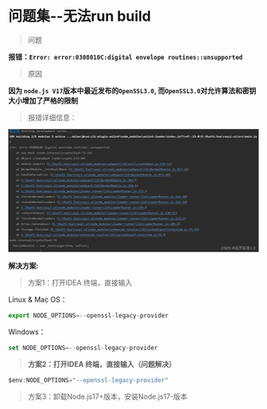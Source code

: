 # 问题集--无法run build

> 问题

 **报错：`Error: error:0308010C:digital envelope routines::unsupported`**

> 原因

**因为 `node.js V17`版本中最近发布的`OpenSSL3.0`, 而`OpenSSL3.0`对允许算法和密钥大小增加了严格的限制**

> 报错详细信息：

![image-20240202130658284](./images/image-20240202130658284.png)



**解决方案:** 

> 方案1：打开IDEA 终端，直接输入

Linux & Mac OS：

```js
export NODE_OPTIONS=--openssl-legacy-provider
```

Windows：

```js
set NODE_OPTIONS=--openssl-legacy-provider
```

> **方案2：打开IDEA 终端，直接输入（问题解决）**

```js
$env:NODE_OPTIONS="--openssl-legacy-provider"
```

> 方案3：卸载Node.js17+版本，安装Node.js17-版本









